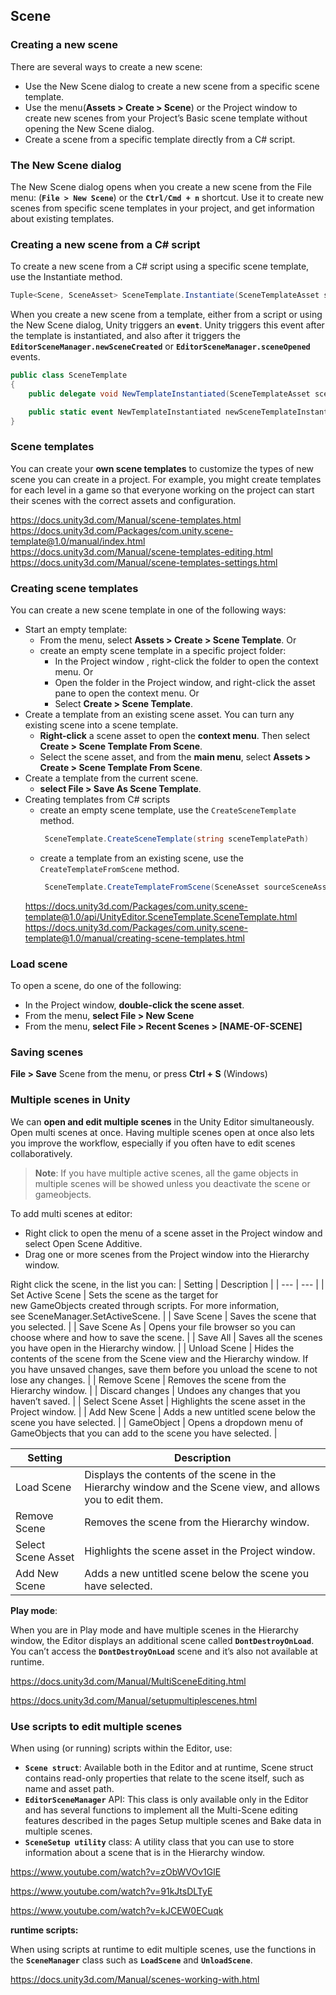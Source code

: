 ## Scene

### Creating a new scene
There are several ways to create a new scene:

- Use the New Scene dialog to create a new scene from a specific scene template.
- Use the menu(**Assets > Create > Scene**)  or the Project window to create new scenes from your Project’s Basic scene template without opening the New Scene dialog.
- Create a scene from a specific template directly from a C# script.


### The New Scene dialog
The New Scene dialog opens when you create a new scene from the File menu: (**`File > New Scene`**) or the **`Ctrl/Cmd + n`** shortcut. Use it to create new scenes from specific scene templates in your project, and get information about existing templates.


### Creating a new scene from a C# script

To create a new scene from a C# script using a specific scene template, use the Instantiate method.

```cs
Tuple<Scene, SceneAsset> SceneTemplate.Instantiate(SceneTemplateAsset sceneTemplate, bool loadAdditively, string newSceneOutputPath = null);
```

When you create a new scene from a template, either from a script or using the New Scene dialog, Unity triggers an **`event`**. Unity triggers this event after the template is instantiated, and also after it triggers the **`EditorSceneManager.newSceneCreated`** or **`EditorSceneManager.sceneOpened`** events.

```cs
public class SceneTemplate
{
    public delegate void NewTemplateInstantiated(SceneTemplateAsset sceneTemplateAsset, Scene scene, SceneAsset sceneAsset, bool additiveLoad);

    public static event NewTemplateInstantiated newSceneTemplateInstantiated;
}
```
### Scene templates
You can create your **own scene templates** to customize the types of new scene you can create in a project. For example, you might create templates for each level in a game so that everyone working on the project can start their scenes with the correct assets and configuration.

https://docs.unity3d.com/Manual/scene-templates.html \
https://docs.unity3d.com/Packages/com.unity.scene-template@1.0/manual/index.html \
https://docs.unity3d.com/Manual/scene-templates-editing.html \
https://docs.unity3d.com/Manual/scene-templates-settings.html

### Creating scene templates
You can create a new scene template in one of the following ways:

- Start an empty template:
  - From the menu, select **Assets > Create > Scene Template**. Or
  - create an empty scene template in a specific project folder:
    - In the Project window , right-click the folder to open the context menu. Or
    - Open the folder in the Project window, and right-click the asset pane to open the context menu. Or
    - Select **Create > Scene Template**.
- Create a template from an existing scene asset.
  You can turn any existing scene into a scene template.
  - **Right-click** a scene asset to open the **context menu**. Then select **Create > Scene Template From Scene**.
  - Select the scene asset, and from the **main menu**, select **Assets > Create > Scene Template From Scene**.
- Create a template from the current scene.
  - **select File > Save As Scene Template**.
- Creating templates from C# scripts
  - create an empty scene template, use the `CreateSceneTemplate` method.
    ```cs
     SceneTemplate.CreateSceneTemplate(string sceneTemplatePath)
    ```
  - create a template from an existing scene, use the `CreateTemplateFromScene` method. 
    ```cs
     SceneTemplate.CreateTemplateFromScene(SceneAsset sourceSceneAsset, string sceneTemplatePath);
    ```
  https://docs.unity3d.com/Packages/com.unity.scene-template@1.0/api/UnityEditor.SceneTemplate.SceneTemplate.html \
  https://docs.unity3d.com/Packages/com.unity.scene-template@1.0/manual/creating-scene-templates.html

### Load scene
To open a scene, do one of the following:

- In the Project window, **double-click the scene asset**.
- From the menu, **select File > New Scene**
- From the menu, **select File > Recent Scenes > [NAME-OF-SCENE]**

### Saving scenes
**File > Save** Scene from the menu, or press **Ctrl + S** (Windows)

### Multiple scenes in Unity
We can **open and edit multiple scenes** in the Unity Editor simultaneously. Open multi scenes at once.
Having multiple scenes open at once also lets you improve the workflow, especially if you often have to edit scenes collaboratively.

> **Note**: If you have multiple active scenes, all the game objects in multiple scenes will be showed unless you deactivate the scene or gameobjects.

To add multi scenes at editor: 

- Right click to open the menu of a scene asset in the Project window and select Open Scene Additive.
- Drag one or more scenes from the Project window into the Hierarchy window.

Right click the scene, in the list you can:
| Setting | Description |
| --- | --- |
| Set Active Scene | Sets the scene as the target for new GameObjects created through scripts. For more information, see SceneManager.SetActiveScene. |
| Save Scene | Saves the scene that you selected. |
| Save Scene As | Opens your file browser so you can choose where and how to save the scene. |
| Save All | Saves all the scenes you have open in the Hierarchy window. |
| Unload Scene | Hides the contents of the scene from the Scene view and the Hierarchy window. If you have unsaved changes, save them before you unload the scene to not lose any changes. |
| Remove Scene | Removes the scene from the Hierarchy window. |
| Discard changes | Undoes any changes that you haven’t saved. |
| Select Scene Asset | Highlights the scene asset in the Project window. |
| Add New Scene | Adds a new untitled scene below the scene you have selected. |
| GameObject | Opens a dropdown menu of GameObjects that you can add to the scene you have selected. |

| Setting | Description |
| --- | --- |
| Load Scene | Displays the contents of the scene in the Hierarchy window and the Scene view, and allows you to edit them. |
| Remove Scene | Removes the scene from the Hierarchy window. |
| Select Scene Asset | Highlights the scene asset in the Project window. |
| Add New Scene | Adds a new untitled scene below the scene you have selected. |

**Play mode**:

When you are in Play mode and have multiple scenes in the Hierarchy window, the Editor displays an additional scene called **`DontDestroyOnLoad`**. You can’t access the **`DontDestroyOnLoad`** scene and it’s also not available at runtime.


https://docs.unity3d.com/Manual/MultiSceneEditing.html

https://docs.unity3d.com/Manual/setupmultiplescenes.html



### Use scripts to edit multiple scenes

When using (or running) scripts within the Editor, use:

- **`Scene struct`**: Available both in the Editor and at runtime, Scene struct contains read-only properties that relate to the scene itself, such as name and asset path.
- **`EditorSceneManager`** API: This class is only available only in the Editor and has several functions to implement all the Multi-Scene editing features described in the pages Setup multiple scenes and Bake data in multiple scenes.
- **`SceneSetup utility`** class: A utility class that you can use to store information about a scene that is in the Hierarchy window.

https://www.youtube.com/watch?v=zObWVOv1GlE

https://www.youtube.com/watch?v=91kJtsDLTyE

https://www.youtube.com/watch?v=kJCEW0ECuqk

**runtime scripts:**

When using scripts at runtime to edit multiple scenes, use the functions in the **`SceneManager`** class such as **`LoadScene`** and **`UnloadScene`**.



https://docs.unity3d.com/Manual/scenes-working-with.html

